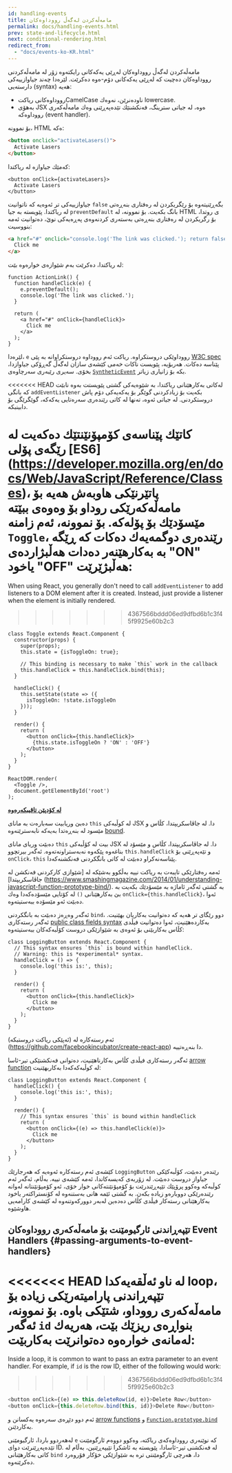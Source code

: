 ```yaml
---
id: handling-events
title: مامه‌ڵه‌كردن له‌گه‌ڵ رووداوه‌كان
permalink: docs/handling-events.html
prev: state-and-lifecycle.html
next: conditional-rendering.html
redirect_from:
  - "docs/events-ko-KR.html"
---
```


مامه‌ڵه‌كردن له‌گه‌ڵ  رووداوه‌كان له‌ڕێی یه‌كه‌كانی رایكته‌وه‌ زۆر له‌ مامه‌ڵه‌كردنی رووداوه‌كان ده‌چیت كه‌ له‌ڕێی یه‌كه‌كانی دۆم-ه‌وه‌ ده‌كرێت. لێره‌دا چه‌ند جیاوازییه‌كی دارسته‌یی (syntax) هه‌یه‌:

* رووداوه‌كانی ریاكتCamelCase ناوده‌نرێن، نه‌وه‌ك lowercase.
* به‌هۆی JSX ه‌وه‌، له‌ جیاتی سترینگ، فه‌نكشنێك تێده‌په‌ڕێنی وه‌ك مامه‌ڵه‌كه‌ری رووداوه‌كه‌ (event handler).

بۆ نموونه‌، HTML ه‌كه‌: 

```html
<button onclick="activateLasers()">
  Activate Lasers
</button>
```

كه‌مێك جیاوازه‌ له‌ ریاكتدا:

```js{1}
<button onClick={activateLasers}>
  Activate Lasers
</button>
```

جیاوازییه‌كی تر ئه‌وه‌یه‌ كه‌ ناتوانیت `false` بگه‌ڕێنیته‌وه‌ بۆ رێگریكردن له‌ ره‌فتاری بنه‌ڕه‌تی له‌ ریاكتدا.
پێویسته‌ به‌ جیا `preventDefault` بانگ بكه‌یت. بۆ نموونه‌، له‌ HTML ی روتدا، بۆ رگریكردن له‌ ره‌فتاری بنه‌ڕه‌تی به‌سته‌ری كردنه‌وه‌ی په‌ڕه‌یه‌كی نوێ، ده‌توانیت ئه‌مه‌ بنووسیت:

```html
<a href="#" onclick="console.log('The link was clicked.'); return false">
  Click me
</a>
```

له‌ ریاكتدا، ده‌كرێت به‌م شێوازه‌ی خواره‌وه‌ بێت:

```js{2-5,8}
function ActionLink() {
  function handleClick(e) {
    e.preventDefault();
    console.log('The link was clicked.');
  }

  return (
    <a href="#" onClick={handleClick}>
      Click me
    </a>
  );
}
```

لێره‌دا، `e` رووداوێكی دروستكراوه‌. ریاكت ئه‌م رووداوه‌ دروستكراوانه‌ به‌ پێی [W3C spec](https://www.w3.org/TR/DOM-Level-3-Events/) پێناسه‌ ده‌كات. هه‌ربۆیه‌، پێویست ناكات خه‌می كێشه‌ی سازان له‌گه‌ڵ گه‌ڕۆكی جیاوازدا، بخۆی. سه‌یری رێبه‌ری سه‌رچاوه‌ی [`SyntheticEvent`](/docs/events.html) بكه بۆ زانیاری زیاتر.

<<<<<<< HEAD
له‌كاتی به‌كارهێنانی ریاكتدا، به‌ شێوه‌یه‌كی گشتی پێویستت به‌وه‌ نابێت كه‌ بانگی `addEventListener` بكه‌یت بۆ زیادكردنی گوێگر بۆ یه‌كه‌یه‌كی دۆم پاش دروستكردنی. له‌ جیاتی ئه‌وه‌، ته‌نها له‌ كاتی رێنده‌ری سه‌ره‌تایی یه‌كه‌كه‌، گوێگرێگی بۆ دابینبكه‌. 


كاتێك پێناسه‌ی كۆمپۆنێنتێك ده‌كه‌یت له‌ رێگه‌ی پۆلی [ES6] (https://developer.mozilla.org/en/docs/Web/JavaScript/Reference/Classes)، پاتێرنێكی هاوبه‌ش هه‌یه‌ بۆ مامه‌ڵه‌كه‌رێكی روداو بۆ وه‌وه‌ی ببێته‌ مێسۆدێك بۆ پۆله‌كه‌. بۆ نموونه‌، ئه‌م زامنه‌ `Toggle`، رێنده‌ری دوگمه‌یه‌ك ده‌كات كه‌ ڕێگه‌ به‌ به‌كارهێنه‌ر ده‌دات هه‌ڵبژارده‌ی "ON" یاخود "OFF" هه‌ڵبژێرێت:
=======
When using React, you generally don't need to call `addEventListener` to add listeners to a DOM element after it is created. Instead, just provide a listener when the element is initially rendered.
>>>>>>> 4367566bddd06ed9dfbd6b1c3f45f9925e60b2c3


```js{6,7,10-14,18}
class Toggle extends React.Component {
  constructor(props) {
    super(props);
    this.state = {isToggleOn: true};

    // This binding is necessary to make `this` work in the callback
    this.handleClick = this.handleClick.bind(this);
  }

  handleClick() {
    this.setState(state => ({
      isToggleOn: !state.isToggleOn
    }));
  }

  render() {
    return (
      <button onClick={this.handleClick}>
        {this.state.isToggleOn ? 'ON' : 'OFF'}
      </button>
    );
  }
}

ReactDOM.render(
  <Toggle />,
  document.getElementById('root')
);
```

[**له‌ كۆدپێن تاقیبكه‌ره‌وه‌**](https://codepen.io/gaearon/pen/xEmzGg?editors=0010)

ده‌بێ وریابیت سه‌باره‌ت به‌ مانای `this` له‌ كوڵبه‌كی JSX دا. له‌ جاڤاسكریپتدا، كڵاس و مێسود له‌ بنه‌ڕه‌تدا به‌یه‌كه‌ نابه‌سترێنه‌وه‌ [bound](https://developer.mozilla.org/en/docs/Web/JavaScript/Reference/Global_objects/Function/bind). 

ده‌بێت وریای مانای `this` بیت له‌ كۆڵبه‌كی JSX دا. له‌ جاڤاسكریپتدا، كڵاس و مێسۆد له‌ بناغه‌وه‌ پێكه‌وه‌ نه‌به‌ستراونه‌ته‌وه‌.  ئه‌گه‌ر بیرتچوو `this.handleClick` و تێه‌په‌ڕێنی بۆ `onClick`، `this` پێناسه‌نه‌كراو ده‌بێت له‌ كاتی بانگكردنی فه‌نكشنه‌كه‌دا. 


ئه‌مه‌ ره‌فتارێكی تایبه‌ت به‌ ریاكت نییه‌ به‌ڵكوو به‌شێكه‌ له‌ [شێوازی كاركردنی فه‌نكشن له‌ جاڤاسكریپتدا] (https://www.smashingmagazine.com/2014/01/understanding-javascript-function-prototype-bind/). به‌ گشتی ئه‌گه‌ر ئاماژه‌ به‌ مێسۆدێك بكه‌یت به‌ بێ به‌كارهێنانی `()` له‌ كۆتایی مێسۆده‌كه‌دا وه‌ك `onClick={this.handleClick}`، ئه‌وا ده‌بێت ئه‌و مێسۆده‌ ببه‌ستیته‌وه‌. 


ئه‌گه‌ر وه‌ڕه‌ز ده‌بێت به‌ بانگكردنی `bind`، دوو رێگای تر هه‌یه‌ كه‌ ده‌توانیت به‌كاریان بهێنیت. ئه‌گه‌ر رسته‌كاری  [public class fields syntax](https://babeljs.io/docs/plugins/transform-class-properties/) به‌كارده‌هێنیت، ئه‌وا ده‌توانیت فیڵدی كڵاس به‌كاربێنی بۆ ئه‌وه‌ی به‌ شێوازێكی دروست كۆڵبه‌كه‌كان ببه‌ستیته‌وه‌:


```js{2-6}
class LoggingButton extends React.Component {
  // This syntax ensures `this` is bound within handleClick.
  // Warning: this is *experimental* syntax.
  handleClick = () => {
    console.log('this is:', this);
  }

  render() {
    return (
      <button onClick={this.handleClick}>
        Click me
      </button>
    );
  }
}
```

ئه‌م رسته‌كاره‌ له‌ (ئه‌پێكی ریاكت دروستبكه‌) (https://github.com/facebookincubator/create-react-app) دا بنه‌ڕه‌تییه‌. 


ئه‌گه‌ر  رسته‌كاری فیڵدی كڵاس به‌كارناهێنیت، ده‌توانی فه‌نكشنێكی تیر-ئاسا [arrow function](https://developer.mozilla.org/en/docs/Web/JavaScript/Reference/Functions/Arrow_functions) له‌ كوڵبه‌كه‌كه‌دا به‌كاربهێنیت:

```js{7-9}
class LoggingButton extends React.Component {
  handleClick() {
    console.log('this is:', this);
  }

  render() {
    // This syntax ensures `this` is bound within handleClick
    return (
      <button onClick={(e) => this.handleClick(e)}>
        Click me
      </button>
    );
  }
}
```

كێشه‌ی ئه‌م رسته‌كاره‌ ئه‌وه‌یه‌ كه‌ هه‌رجارێك `LoggingButton` رێنده‌ر ده‌بێت، كۆڵبه‌كێكی جیاواز دروست ده‌بێت. له‌ زۆربه‌ی كه‌یسه‌كاندا، ئه‌مه‌ كێشه‌ی نییه‌. به‌ڵام، ئه‌گه‌ر ئه‌م كوڵبه‌كه‌ وه‌كوو پرۆپێك تێپه‌ڕێندرێت بۆ كۆمپۆنێنته‌كانی خوار خۆی، ئه‌و كۆمپۆنێنتانه‌ له‌وانه‌ رێنده‌رێكی دووباره‌و زیاده‌ بكه‌ن. به‌ گشتی ئێمه‌ هانی به‌ستنه‌وه‌ له‌ كۆنستراكته‌ر یاخود به‌كارهێنانی رسته‌كار فیڵدی كڵاس ده‌ده‌ین له‌به‌ر دووركه‌وتنه‌وه‌ له‌ كێشه‌ی كارامه‌یی هاوشێوه‌. 


## تێپه‌ڕاندنی ئارگیومێنت بۆ مامه‌ڵه‌كه‌ری رووداوه‌كان Event Handlers  {#passing-arguments-to-event-handlers}

<<<<<<< HEAD
له‌ ناو ئه‌ڵقه‌یه‌كدا loop، تێپه‌ڕاندنی پارامیته‌رێكی زیاده‌ بۆ مامه‌ڵه‌كه‌ری رووداو، شتێكی باوه‌. بۆ نموونه‌، ئه‌گه‌ر `id` بنواڕه‌ی ریزێك بێت، هه‌ریه‌ك له‌مانه‌ی خواره‌وه‌ ده‌توانرێت به‌كاربێت:
=======
Inside a loop, it is common to want to pass an extra parameter to an event handler. For example, if `id` is the row ID, either of the following would work:
>>>>>>> 4367566bddd06ed9dfbd6b1c3f45f9925e60b2c3

```js
<button onClick={(e) => this.deleteRow(id, e)}>Delete Row</button>
<button onClick={this.deleteRow.bind(this, id)}>Delete Row</button>
```


ئه‌م دوو دێڕه‌ی سه‌ره‌وه‌ یه‌كسانن و [arrow functions](https://developer.mozilla.org/en-US/docs/Web/JavaScript/Reference/Functions/Arrow_functions) و [`Function.prototype.bind`](https://developer.mozilla.org/en-US/docs/Web/JavaScript/Reference/Global_objects/Function/bind) به‌كاردێنن. 

له‌هه‌ردوو باردا، ئارگیومێنی `e` كه‌ نوێنه‌ری رووداوه‌كه‌ی ریاكته‌، وه‌كوو دووه‌م ئارگومێنت تێده‌په‌ڕێنرێت دوای ID. له‌ فه‌نكشنی تیر-ئاسادا، پێویسته‌ به‌ ئاشكرا تێیپه‌ڕێنین، به‌ڵام له‌ كاتی به‌كارهێنانی `bind` دا، هه‌رچی ئارگومێنتی تره‌ به‌ شێوازێكی خۆكار فۆروه‌رد ده‌كرێنه‌وه‌. 

